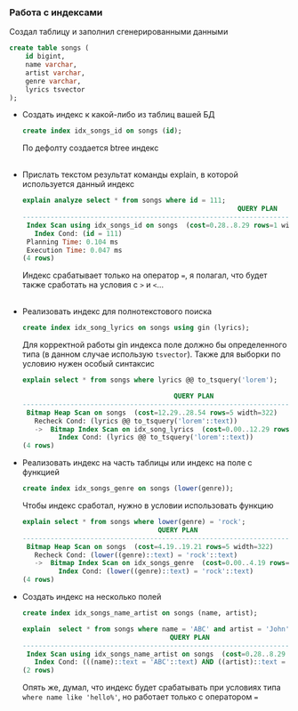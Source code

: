 ### Работа с индексами

Создал таблицу и заполнил сгенерированными данными
```sql
create table songs (
    id bigint,
    name varchar,
    artist varchar,
    genre varchar,
    lyrics tsvector
);
```

- Создать индекс к какой-либо из таблиц вашей БД
    ```sql
    create index idx_songs_id on songs (id);
    ```
    По дефолту создается btree индекс    
    <br />

- Прислать текстом результат команды explain, в которой используется данный индекс
    ```sql
    explain analyze select * from songs where id = 111;
                                                          QUERY PLAN
    ----------------------------------------------------------------------------------------------------------------------
     Index Scan using idx_songs_id on songs  (cost=0.28..8.29 rows=1 width=241) (actual time=0.023..0.023 rows=0 loops=1)
       Index Cond: (id = 111)
     Planning Time: 0.104 ms
     Execution Time: 0.047 ms
   (4 rows)
    ```
    Индекс срабатывает только на оператор `=`, я полагал, что будет также сработать на условия
    с `>` и `<`...  
    <br />

- Реализовать индекс для полнотекстового поиска
    ```sql
    create index idx_song_lyrics on songs using gin (lyrics);
    ```
    Для корректной работы gin индекса поле должно бы определенного типа (в данном случае использую
    `tsvector`). Также для выборки по условию нужен особый синтаксис
    ```sql
    explain select * from songs where lyrics @@ to_tsquery('lorem');

                                          QUERY PLAN
    -------------------------------------------------------------------------------
     Bitmap Heap Scan on songs  (cost=12.29..28.54 rows=5 width=322)
       Recheck Cond: (lyrics @@ to_tsquery('lorem'::text))
       ->  Bitmap Index Scan on idx_song_lyrics  (cost=0.00..12.29 rows=5 width=0)
             Index Cond: (lyrics @@ to_tsquery('lorem'::text))
    (4 rows)
    ```

- Реализовать индекс на часть таблицы или индекс на поле с функцией
    ```sql
    create index idx_songs_genre on songs (lower(genre));
    ```
    Чтобы индекс сработал, нужно в условии использовать функцию
    ```sql
    explain select * from songs where lower(genre) = 'rock';
                                      QUERY PLAN
    ------------------------------------------------------------------------------
     Bitmap Heap Scan on songs  (cost=4.19..19.21 rows=5 width=322)
       Recheck Cond: (lower((genre)::text) = 'rock'::text)
       ->  Bitmap Index Scan on idx_songs_genre  (cost=0.00..4.19 rows=5 width=0)
             Index Cond: (lower((genre)::text) = 'rock'::text)
    (4 rows)
    ```
- Создать индекс на несколько полей
    ```sql
    create index idx_songs_name_artist on songs (name, artist);

    explain  select * from songs where name = 'ABC' and artist = 'John';
                                         QUERY PLAN                                      
    -------------------------------------------------------------------------------------
     Index Scan using idx_songs_name_artist on songs  (cost=0.28..8.29 rows=1 width=322)
       Index Cond: (((name)::text = 'ABC'::text) AND ((artist)::text = 'John'::text))
    (2 rows)
    ```
    Опять же, думал, что индекс будет срабатывать при условиях типа `where name like 'hello%'`, но
    работает только с оператором `=`
